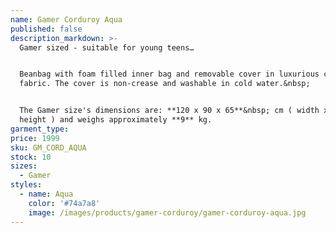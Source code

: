 ```yaml
---
name: Gamer Corduroy Aqua
published: false
description_markdown: >-
  Gamer sized - suitable for young teens…


  Beanbag with foam filled inner bag and removable cover in luxurious corduroy
  fabric. The cover is non-crease and washable in cold water.&nbsp;


  The Gamer size's dimensions are: **120 x 90 x 65**&nbsp; cm ( width x depth x
  height ) and weighs approximately **9** kg.
garment_type:
price: 1999
sku: GM_CORD_AQUA
stock: 10
sizes:
  - Gamer
styles:
  - name: Aqua
    color: '#74a7a8'
    image: /images/products/gamer-corduroy/gamer-corduroy-aqua.jpg
---
```


